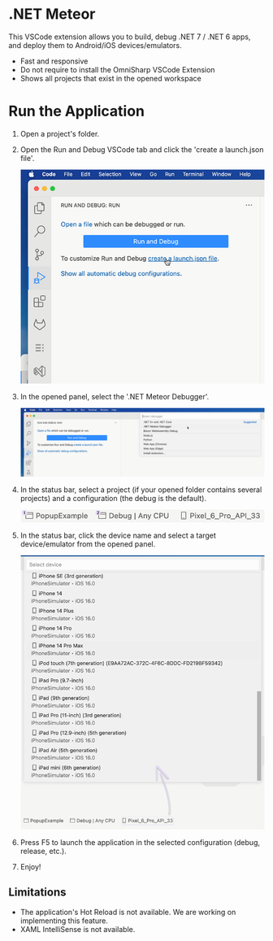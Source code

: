 # .NET Meteor

This VSCode extension allows you to build, debug .NET 7 / .NET 6 apps, and deploy them to Android/iOS devices/emulators.

* Fast and responsive
* Do not require to install the OmniSharp VSCode Extension
* Shows all projects that exist in the opened workspace

# Run the Application

1. Open a project's folder.
1. Open the Run and Debug VSCode tab and click the 'create a launch.json file'.

    ![image](./img/build-file.png)
    
1. In the opened panel, select the '.NET Meteor Debugger'.

    ![image](./img/debugger.png)
    
1. In the status bar, select a project (if your opened folder contains several projects) and a configuration (the debug is the default).

    ![image](./img/status-1.png)

    
3. In the status bar, click the device name and select a target device/emulator from the opened panel.

    ![image](./img/devices.png)

1. Press F5 to launch the application in the selected configuration (debug, release, etc.). 
1. Enjoy!

## Limitations

* The application's Hot Reload is not available. We are working on implementing this feature.
* XAML IntelliSense is not available.
